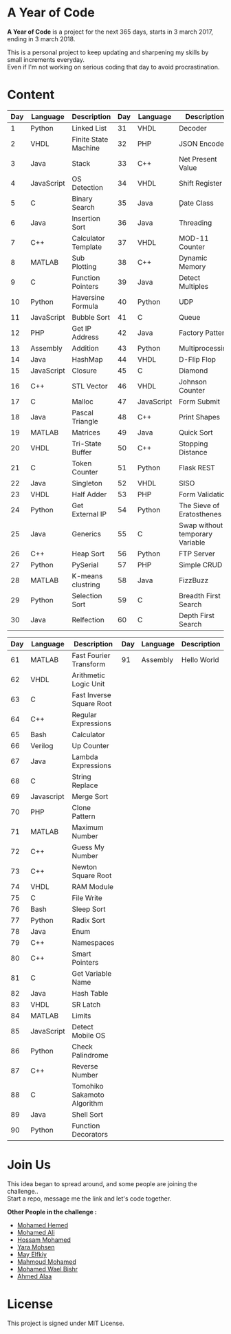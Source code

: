 # A Year of Code

**A Year of Code** is a project for the next 365 days, starts in 3 march 2017, ending in 3 march 2018.

This is a personal project to keep updating and sharpening my skills by small increments everyday. <br/>
Even if I'm not working on serious coding that day to avoid procrastination.

# Content


| Day | Language | Description | Day | Language | Description |
| --- | --- | --- | --- | --- | --- |
| 1 | Python | Linked List |  31 | VHDL | Decoder |
| 2 | VHDL | Finite State Machine  |  32 | PHP | JSON Encode |
| 3 | Java | Stack | 33 | C++ | Net Present Value|
| 4 | JavaScript | OS Detection | 34 | VHDL | Shift Register |
| 5 | C | Binary Search | 35 | Java | ٍDate Class |
| 6 | Java | Insertion Sort | 36 | Java | Threading |
| 7 | C++ | Calculator Template | 37 | VHDL | MOD-11 Counter |
| 8 | MATLAB |  Sub Plotting | 38 | C++ | Dynamic Memory |
| 9 | C | Function Pointers | 39 | Java | Detect Multiples |
| 10 | Python | Haversine Formula | 40 | Python | UDP |
| 11 | JavaScript | Bubble Sort | 41 | C | Queue |
| 12 | PHP | Get IP Address | 42 | Java | Factory Pattern |
| 13 | Assembly | Addition | 43 | Python | Multiprocessing |
| 14 | Java | HashMap | 44 | VHDL | D-Flip Flop |
| 15 | JavaScript | Closure | 45 | C | Diamond |
| 16 | C++ | STL Vector | 46 | VHDL | Johnson Counter |
| 17 | C | Malloc | 47 | JavaScript | Form Submit |
| 18 | Java | Pascal Triangle | 48 | C++ | Print Shapes |
| 19 | MATLAB | Matrices | 49 | Java | Quick Sort |
| 20 | VHDL | Tri-State Buffer  | 50 | C++ | Stopping Distance |
| 21 | C | Token Counter  | 51 | Python | Flask REST |
| 22 | Java | Singleton  | 52 | VHDL | SISO |
| 23 | VHDL | Half Adder  | 53 | PHP | Form Validation |
| 24 | Python | Get External IP  | 54 | Python | The Sieve of Eratosthenes |
| 25 | Java | Generics | 55 | C | Swap without temporary Variable |
| 26 | C++ | Heap Sort| 56 | Python | FTP Server |
| 27 | Python | PySerial | 57 | PHP | Simple CRUD |
| 28 | MATLAB | K-means clustring | 58 | Java | FizzBuzz |
| 29 | Python | Selection Sort | 59 | C | Breadth First Search |
| 30 | Java | Relfection | 60 | C | Depth First Search |

| Day | Language | Description | Day | Language | Description |
| --- | --- | --- | --- | --- | --- |  
| 61 | MATLAB | Fast Fourier Transform | 91 | Assembly | Hello World |
| 62 | VHDL | Arithmetic Logic Unit | 
| 63 | C | Fast Inverse Square Root | 
| 64 | C++ | Regular Expressions | 
| 65 | Bash | Calculator | 
| 66 | Verilog | Up Counter | 
| 67 | Java | Lambda Expressions | 
| 68 | C | String Replace | 
| 69 | Javascript | Merge Sort | 
| 70 | PHP | Clone Pattern | 
| 71 | MATLAB | Maximum Number | 
| 72 | C++ | Guess My Number | 
| 73 | C++ | Newton Square Root | 
| 74 | VHDL | RAM Module | 
| 75 | C | File Write | 
| 76 | Bash | Sleep Sort | 
| 77 | Python | Radix Sort | 
| 78 | Java | Enum | 
| 79 | C++ | Namespaces | 
| 80 | C++ | Smart Pointers | 
| 81 | C | Get Variable Name | 
| 82 | Java | Hash Table | 
| 83 | VHDL | SR Latch | 
| 84 | MATLAB | Limits | 
| 85 | JavaScript | Detect Mobile OS | 
| 86 | Python | Check Palindrome | 
| 87 | C++ | Reverse Number |
| 88 | C | Tomohiko Sakamoto Algorithm |
| 89 | Java | Shell Sort |
| 90 | Python | Function Decorators |


# Join Us 

This idea began to spread around, and some people are joining the challenge..<br/>
Start a repo, message me the link and let's code together.


**Other People in the challenge :**

- [Mohamed Hemed](https://github.com/mohammedhemed33/Year-Of-Code-)
- [Mohamed Ali](https://github.com/muhammad008/my_year_of_code)
- [Hossam Mohamed](https://github.com/hossammohammed72/My-Year-Of-Code)
- [Yara Mohsen](https://github.com/YaraMohsen/Year_of_code)
- [May Elfkiy](https://github.com/MayElfkiy/A-year-of-code)
- [Mahmoud Mohamed](https://github.com/Mahmoud-Mohamed-Elgamily/A-Year-Of-Code)
- [Mohamed Wael Bishr](https://github.com/MohamedWaelBishr/Python-Every-Day)
- [Ahmed Alaa](https://gitlab.com/nerdonyte/1kofcode)


# License

This project is signed under MIT License.
